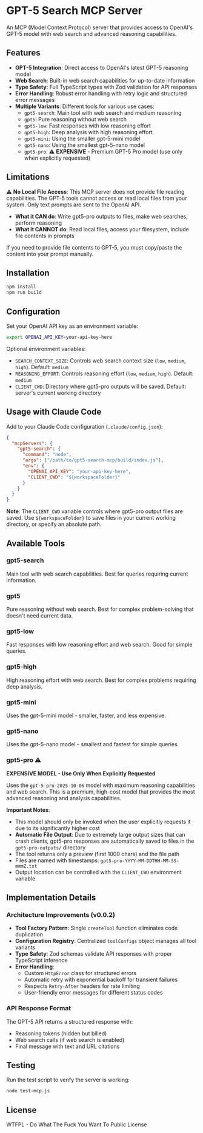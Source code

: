 # GPT-5 Search MCP Server

An MCP (Model Context Protocol) server that provides access to OpenAI's GPT-5 model with web search and advanced reasoning capabilities.

## Features

- **GPT-5 Integration**: Direct access to OpenAI's latest GPT-5 reasoning model
- **Web Search**: Built-in web search capabilities for up-to-date information
- **Type Safety**: Full TypeScript types with Zod validation for API responses
- **Error Handling**: Robust error handling with retry logic and structured error messages
- **Multiple Variants**: Different tools for various use cases:
  - `gpt5-search`: Main tool with web search and medium reasoning
  - `gpt5`: Pure reasoning without web search
  - `gpt5-low`: Fast responses with low reasoning effort
  - `gpt5-high`: Deep analysis with high reasoning effort
  - `gpt5-mini`: Using the smaller gpt-5-mini model
  - `gpt5-nano`: Using the smallest gpt-5-nano model
  - `gpt5-pro`: ⚠️ **EXPENSIVE** - Premium GPT-5 Pro model (use only when explicitly requested)

## Limitations

⚠️ **No Local File Access**: This MCP server does not provide file reading capabilities. The GPT-5 tools cannot access or read local files from your system. Only text prompts are sent to the OpenAI API.

- **What it CAN do**: Write gpt5-pro outputs to files, make web searches, perform reasoning
- **What it CANNOT do**: Read local files, access your filesystem, include file contents in prompts

If you need to provide file contents to GPT-5, you must copy/paste the content into your prompt manually.

## Installation

```bash
npm install
npm run build
```

## Configuration

Set your OpenAI API key as an environment variable:

```bash
export OPENAI_API_KEY=your-api-key-here
```

Optional environment variables:
- `SEARCH_CONTEXT_SIZE`: Controls web search context size (`low`, `medium`, `high`). Default: `medium`
- `REASONING_EFFORT`: Controls reasoning effort (`low`, `medium`, `high`). Default: `medium`
- `CLIENT_CWD`: Directory where gpt5-pro outputs will be saved. Default: server's current working directory

## Usage with Claude Code

Add to your Claude Code configuration (`.claude/config.json`):

```json
{
  "mcpServers": {
    "gpt5-search": {
      "command": "node",
      "args": ["/path/to/gpt5-search-mcp/build/index.js"],
      "env": {
        "OPENAI_API_KEY": "your-api-key-here",
        "CLIENT_CWD": "${workspaceFolder}"
      }
    }
  }
}
```

**Note**: The `CLIENT_CWD` variable controls where gpt5-pro output files are saved. Use `${workspaceFolder}` to save files in your current working directory, or specify an absolute path.

## Available Tools

### gpt5-search
Main tool with web search capabilities. Best for queries requiring current information.

### gpt5
Pure reasoning without web search. Best for complex problem-solving that doesn't need current data.

### gpt5-low
Fast responses with low reasoning effort and web search. Good for simple queries.

### gpt5-high
High reasoning effort with web search. Best for complex problems requiring deep analysis.

### gpt5-mini
Uses the gpt-5-mini model - smaller, faster, and less expensive.

### gpt5-nano
Uses the gpt-5-nano model - smallest and fastest for simple queries.

### gpt5-pro ⚠️
**EXPENSIVE MODEL - Use Only When Explicitly Requested**

Uses the `gpt-5-pro-2025-10-06` model with maximum reasoning capabilities and web search. This is a premium, high-cost model that provides the most advanced reasoning and analysis capabilities.

**Important Notes**:
- This model should only be invoked when the user explicitly requests it due to its significantly higher cost
- **Automatic File Output**: Due to extremely large output sizes that can crash clients, gpt5-pro responses are automatically saved to files in the `gpt5-pro-outputs/` directory
- The tool returns only a preview (first 1000 chars) and the file path
- Files are named with timestamps: `gpt5-pro-YYYY-MM-DDTHH-MM-SS-mmmZ.txt`
- Output location can be controlled with the `CLIENT_CWD` environment variable

## Implementation Details

### Architecture Improvements (v0.0.2)
- **Tool Factory Pattern**: Single `createTool` function eliminates code duplication
- **Configuration Registry**: Centralized `toolConfigs` object manages all tool variants
- **Type Safety**: Zod schemas validate API responses with proper TypeScript inference
- **Error Handling**: 
  - Custom `HttpError` class for structured errors
  - Automatic retry with exponential backoff for transient failures
  - Respects `Retry-After` headers for rate limiting
  - User-friendly error messages for different status codes

### API Response Format

The GPT-5 API returns a structured response with:
- Reasoning tokens (hidden but billed)
- Web search calls (if web search is enabled)
- Final message with text and URL citations

## Testing

Run the test script to verify the server is working:

```bash
node test-mcp.js
```

## License

WTFPL - Do What The Fuck You Want To Public License